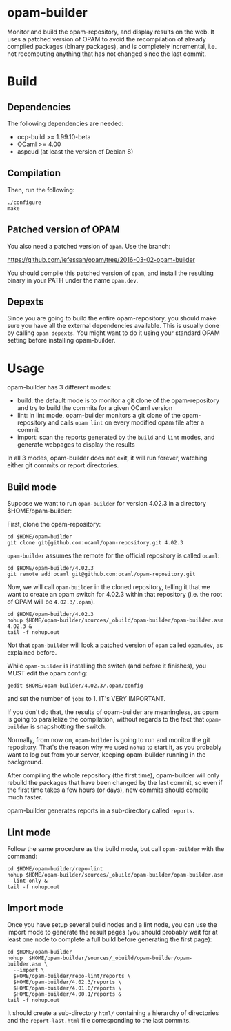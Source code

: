# opam-builder

Monitor and build the opam-repository, and display results on the web.
It uses a patched version of OPAM to avoid the recompilation of
already compiled packages (binary packages), and is completely
incremental, i.e. not recomputing anything that has not changed since
the last commit.

# Build

## Dependencies

The following dependencies are needed:
 * ocp-build >= 1.99.10-beta
 * OCaml >= 4.00
 * aspcud (at least the version of Debian 8)

## Compilation

Then, run the following:

```
./configure
make
```

## Patched version of OPAM

You also need a patched version of `opam`. Use the branch:

https://github.com/lefessan/opam/tree/2016-03-02-opam-builder

You should compile this patched version of `opam`, and install the
resulting binary in your PATH under the name `opam.dev`.

## Depexts

Since you are going to build the entire opam-repository, you should
make sure you have all the external dependencies available. This is
usually done by calling `opam depexts`. You might want to do it using
your standard OPAM setting before installing opam-builder.

# Usage

opam-builder has 3 different modes:
* build: the default mode is to monitor a git clone of the opam-repository
   and try to build the commits for a given OCaml version
* lint: in lint mode, opam-builder monitors a git clone of the opam-repository
   and calls `opam lint` on every modified opam file after a commit
* import: scan the reports generated by the `build` and `lint` modes, and
   generate webpages to display the results

In all 3 modes, opam-builder does not exit, it will run forever, watching
either git commits or report directories.

## Build mode

Suppose we want to run `opam-builder` for version 4.02.3 in a directory
$HOME/opam-builder:

First, clone the opam-repository:

```
cd $HOME/opam-builder
git clone git@github.com:ocaml/opam-repository.git 4.02.3
```

`opam-builder` assumes the remote for the official repository is
called `ocaml`:

```
cd $HOME/opam-builder/4.02.3
git remote add ocaml git@github.com:ocaml/opam-repository.git
```

Now, we will call `opam-builder` in the cloned repository, telling it
that we want to create an opam switch for 4.02.3 within that
repository (i.e. the root of OPAM will be `4.02.3/.opam`).

```
cd $HOME/opam-builder/4.02.3
nohup $HOME/opam-builder/sources/_obuild/opam-builder/opam-builder.asm 4.02.3 &
tail -f nohup.out
```

Not that `opam-builder` will look a patched version of `opam` called
`opam.dev`, as explained before.

While `opam-builder` is installing the switch (and before it
finishes), you MUST edit the opam config:

```
gedit $HOME/opam-builder/4.02.3/.opam/config
```

and set the number of `jobs` to 1. IT's VERY IMPORTANT.

If you don't do that, the results of opam-builder are meaningless, as
opam is going to parallelize the compilation, without regards to the
fact that `opam-builder` is snapshotting the switch.

Normally, from now on, `opam-builder` is going to run and monitor the
git repository. That's the reason why we used `nohup` to start it, as
you probably want to log out from your server, keeping opam-builder
running in the background.

After compiling the whole repository (the first time), opam-builder
will only rebuild the packages that have been changed by the last
commit, so even if the first time takes a few hours (or days), new
commits should compile much faster.

opam-builder generates reports in a sub-directory called `reports`.

## Lint mode

Follow the same procedure as the build mode, but call `opam-builder`
with the command:

```
cd $HOME/opam-builder/repo-lint
nohup $HOME/opam-builder/sources/_obuild/opam-builder/opam-builder.asm --lint-only &
tail -f nohup.out

```

## Import mode

Once you have setup several build nodes and a lint node, you can use
the import mode to generate the result pages (you should probably wait
for at least one node to complete a full build before generating the
first page):

```
cd $HOME/opam-builder
nohup  $HOME/opam-builder/sources/_obuild/opam-builder/opam-builder.asm \
  --import \
  $HOME/opam-builder/repo-lint/reports \
  $HOME/opam-builder/4.02.3/reports \
  $HOME/opam-builder/4.01.0/reports \
  $HOME/opam-builder/4.00.1/reports &
tail -f nohup.out
```

It should create a sub-directory `html/` containing a hierarchy of
directories and the `report-last.html` file corresponding to the last
commits.










